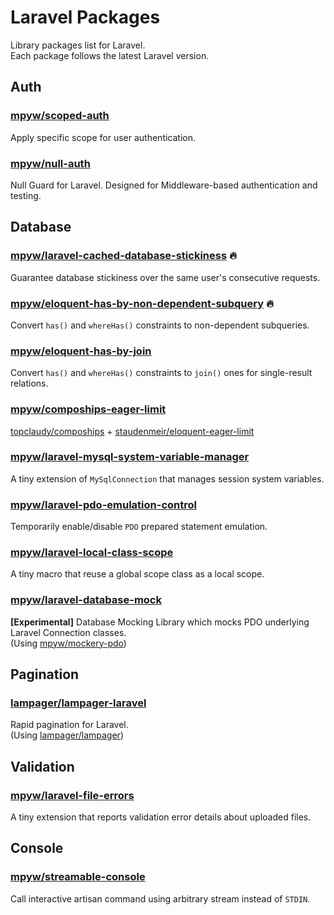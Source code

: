 # Laravel Packages

Library packages list for Laravel.  
Each package follows the latest Laravel version.

## Auth

### [mpyw/scoped-auth](https://github.com/mpyw/scoped-auth)

Apply specific scope for user authentication.

### [mpyw/null-auth](https://github.com/mpyw/null-auth)

Null Guard for Laravel. Designed for Middleware-based authentication and testing.

## Database

### [mpyw/laravel-cached-database-stickiness](https://github.com/mpyw/laravel-cached-database-stickiness) :fire:

Guarantee database stickiness over the same user's consecutive requests.

### [mpyw/eloquent-has-by-non-dependent-subquery](https://github.com/mpyw/eloquent-has-by-non-dependent-subquery) :fire:

Convert `has()` and `whereHas()` constraints to non-dependent subqueries.

### [mpyw/eloquent-has-by-join](https://github.com/mpyw/eloquent-has-by-join)

Convert `has()` and `whereHas()` constraints to `join()` ones for single-result relations.

### [mpyw/compoships-eager-limit](https://github.com/mpyw/compoships-eager-limit)

[topclaudy/compoships](https://github.com/topclaudy/compoships) + [staudenmeir/eloquent-eager-limit](https://github.com/staudenmeir/eloquent-eager-limit)

### [mpyw/laravel-mysql-system-variable-manager](https://github.com/mpyw/laravel-mysql-system-variable-manager)

A tiny extension of `MySqlConnection` that manages session system variables.

### [mpyw/laravel-pdo-emulation-control](https://github.com/mpyw/laravel-pdo-emulation-control)

Temporarily enable/disable `PDO` prepared statement emulation.

### [mpyw/laravel-local-class-scope](https://github.com/mpyw/laravel-local-class-scope)

A tiny macro that reuse a global scope class as a local scope.

### [mpyw/laravel-database-mock](https://github.com/mpyw/laravel-database-mock)

**[Experimental]** Database Mocking Library which mocks PDO underlying Laravel Connection classes.  
(Using [mpyw/mockery-pdo](https://github.com/mpyw/mockery-pdo))

## Pagination

### [lampager/lampager-laravel](https://github.com/lampager/lampager-laravel)

Rapid pagination for Laravel.  
(Using [lampager/lampager](https://github.com/lampager/lampager))

## Validation

### [mpyw/laravel-file-errors](https://github.com/mpyw/laravel-file-errors)

A tiny extension that reports validation error details about uploaded files.

## Console

### [mpyw/streamable-console](https://github.com/mpyw/streamable-console)

Call interactive artisan command using arbitrary stream instead of `STDIN`.
